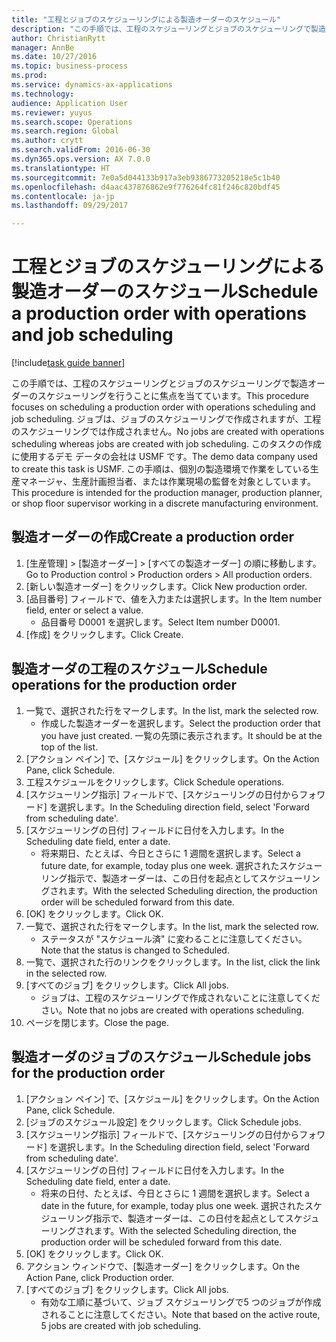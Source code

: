 ```yaml
--- 
title: "工程とジョブのスケジューリングによる製造オーダーのスケジュール"
description: "この手順では、工程のスケジューリングとジョブのスケジューリングで製造オーダーのスケジューリングを行うことに焦点を当てています。"
author: ChristianRytt
manager: AnnBe
ms.date: 10/27/2016
ms.topic: business-process
ms.prod: 
ms.service: dynamics-ax-applications
ms.technology: 
audience: Application User
ms.reviewer: yuyus
ms.search.scope: Operations
ms.search.region: Global
ms.author: crytt
ms.search.validFrom: 2016-06-30
ms.dyn365.ops.version: AX 7.0.0
ms.translationtype: HT
ms.sourcegitcommit: 7e0a5d044133b917a3eb9386773205218e5c1b40
ms.openlocfilehash: d4aac437876862e9f776264fc81f246c820bdf45
ms.contentlocale: ja-jp
ms.lasthandoff: 09/29/2017

---
```

# <a name="schedule-a-production-order-with-operations-and-job-scheduling"></a><span data-ttu-id="b64f1-103">工程とジョブのスケジューリングによる製造オーダーのスケジュール</span><span class="sxs-lookup"><span data-stu-id="b64f1-103">Schedule a production order with operations and job scheduling</span></span>

[!include[task guide banner](../../includes/task-guide-banner.md)]

<span data-ttu-id="b64f1-104">この手順では、工程のスケジューリングとジョブのスケジューリングで製造オーダーのスケジューリングを行うことに焦点を当てています。</span><span class="sxs-lookup"><span data-stu-id="b64f1-104">This procedure focuses on scheduling a production order with operations scheduling and job scheduling.</span></span> <span data-ttu-id="b64f1-105">ジョブは、ジョブのスケジューリングで作成されますが、工程のスケジューリングでは作成されません。</span><span class="sxs-lookup"><span data-stu-id="b64f1-105">No jobs are created with operations scheduling whereas jobs are created with job scheduling.</span></span> <span data-ttu-id="b64f1-106">このタスクの作成に使用するデモ データの会社は USMF です。</span><span class="sxs-lookup"><span data-stu-id="b64f1-106">The demo data company used to create this task is USMF.</span></span> <span data-ttu-id="b64f1-107">この手順は、個別の製造環境で作業をしている生産マネージャ、生産計画担当者、または作業現場の監督を対象としています。</span><span class="sxs-lookup"><span data-stu-id="b64f1-107">This procedure is intended for the production manager, production planner, or shop floor supervisor working in a discrete manufacturing environment.</span></span>


## <a name="create-a-production-order"></a><span data-ttu-id="b64f1-108">製造オーダーの作成</span><span class="sxs-lookup"><span data-stu-id="b64f1-108">Create a production order</span></span>
1. <span data-ttu-id="b64f1-109">[生産管理] > [製造オーダー] > [すべての製造オーダー] の順に移動します。</span><span class="sxs-lookup"><span data-stu-id="b64f1-109">Go to Production control > Production orders > All production orders.</span></span>
2. <span data-ttu-id="b64f1-110">[新しい製造オーダー] をクリックします。</span><span class="sxs-lookup"><span data-stu-id="b64f1-110">Click New production order.</span></span>
3. <span data-ttu-id="b64f1-111">[品目番号] フィールドで、値を入力または選択します。</span><span class="sxs-lookup"><span data-stu-id="b64f1-111">In the Item number field, enter or select a value.</span></span>
    * <span data-ttu-id="b64f1-112">品目番号 D0001 を選択します。</span><span class="sxs-lookup"><span data-stu-id="b64f1-112">Select Item number D0001.</span></span>  
4. <span data-ttu-id="b64f1-113">[作成] をクリックします。</span><span class="sxs-lookup"><span data-stu-id="b64f1-113">Click Create.</span></span>

## <a name="schedule-operations-for-the-production-order"></a><span data-ttu-id="b64f1-114">製造オーダの工程のスケジュール</span><span class="sxs-lookup"><span data-stu-id="b64f1-114">Schedule operations for the production order</span></span>
1. <span data-ttu-id="b64f1-115">一覧で、選択された行をマークします。</span><span class="sxs-lookup"><span data-stu-id="b64f1-115">In the list, mark the selected row.</span></span>
    * <span data-ttu-id="b64f1-116">作成した製造オーダーを選択します。</span><span class="sxs-lookup"><span data-stu-id="b64f1-116">Select the production order that you have just created.</span></span> <span data-ttu-id="b64f1-117">一覧の先頭に表示されます。</span><span class="sxs-lookup"><span data-stu-id="b64f1-117">It should be at the top of the list.</span></span>      
2. <span data-ttu-id="b64f1-118">[アクション ペイン] で、[スケジュール] をクリックします。</span><span class="sxs-lookup"><span data-stu-id="b64f1-118">On the Action Pane, click Schedule.</span></span>
3. <span data-ttu-id="b64f1-119">工程スケジュールをクリックします。</span><span class="sxs-lookup"><span data-stu-id="b64f1-119">Click Schedule operations.</span></span>
4. <span data-ttu-id="b64f1-120">[スケジューリング指示] フィールドで、[スケジューリングの日付からフォワード] を選択します。</span><span class="sxs-lookup"><span data-stu-id="b64f1-120">In the Scheduling direction field, select 'Forward from scheduling date'.</span></span>
5. <span data-ttu-id="b64f1-121">[スケジューリングの日付] フィールドに日付を入力します。</span><span class="sxs-lookup"><span data-stu-id="b64f1-121">In the Scheduling date field, enter a date.</span></span>
    * <span data-ttu-id="b64f1-122">将来期日、たとえば、今日とさらに 1 週間を選択します。</span><span class="sxs-lookup"><span data-stu-id="b64f1-122">Select a future date, for example, today plus one week.</span></span> <span data-ttu-id="b64f1-123">選択されたスケジューリング指示で、製造オーダーは、この日付を起点としてスケジューリングされます。</span><span class="sxs-lookup"><span data-stu-id="b64f1-123">With the selected Scheduling direction, the production order will be scheduled forward from this date.</span></span>  
6. <span data-ttu-id="b64f1-124">[OK] をクリックします。</span><span class="sxs-lookup"><span data-stu-id="b64f1-124">Click OK.</span></span>
7. <span data-ttu-id="b64f1-125">一覧で、選択された行をマークします。</span><span class="sxs-lookup"><span data-stu-id="b64f1-125">In the list, mark the selected row.</span></span>
    * <span data-ttu-id="b64f1-126">ステータスが "スケジュール済" に変わることに注意してください。</span><span class="sxs-lookup"><span data-stu-id="b64f1-126">Note that the status is changed to Scheduled.</span></span>  
8. <span data-ttu-id="b64f1-127">一覧で、選択された行のリンクをクリックします。</span><span class="sxs-lookup"><span data-stu-id="b64f1-127">In the list, click the link in the selected row.</span></span>
9. <span data-ttu-id="b64f1-128">[すべてのジョブ] をクリックします。</span><span class="sxs-lookup"><span data-stu-id="b64f1-128">Click All jobs.</span></span>
    * <span data-ttu-id="b64f1-129">ジョブは、工程のスケジューリングで作成されないことに注意してください。</span><span class="sxs-lookup"><span data-stu-id="b64f1-129">Note that no jobs are created with operations scheduling.</span></span>  
10. <span data-ttu-id="b64f1-130">ページを閉じます。</span><span class="sxs-lookup"><span data-stu-id="b64f1-130">Close the page.</span></span>

## <a name="schedule-jobs-for-the-production-order"></a><span data-ttu-id="b64f1-131">製造オーダのジョブのスケジュール</span><span class="sxs-lookup"><span data-stu-id="b64f1-131">Schedule jobs for the production order</span></span>
1. <span data-ttu-id="b64f1-132">[アクション ペイン] で、[スケジュール] をクリックします。</span><span class="sxs-lookup"><span data-stu-id="b64f1-132">On the Action Pane, click Schedule.</span></span>
2. <span data-ttu-id="b64f1-133">[ジョブのスケジュール設定] をクリックします。</span><span class="sxs-lookup"><span data-stu-id="b64f1-133">Click Schedule jobs.</span></span>
3. <span data-ttu-id="b64f1-134">[スケジューリング指示] フィールドで、[スケジューリングの日付からフォワード] を選択します。</span><span class="sxs-lookup"><span data-stu-id="b64f1-134">In the Scheduling direction field, select 'Forward from scheduling date'.</span></span>
4. <span data-ttu-id="b64f1-135">[スケジューリングの日付] フィールドに日付を入力します。</span><span class="sxs-lookup"><span data-stu-id="b64f1-135">In the Scheduling date field, enter a date.</span></span>
    * <span data-ttu-id="b64f1-136">将来の日付、たとえば、今日とさらに 1 週間を選択します。</span><span class="sxs-lookup"><span data-stu-id="b64f1-136">Select a date in the future, for example, today plus one week.</span></span> <span data-ttu-id="b64f1-137">選択されたスケジューリング指示で、製造オーダーは、この日付を起点としてスケジューリングされます。</span><span class="sxs-lookup"><span data-stu-id="b64f1-137">With the selected Scheduling direction, the production order will be scheduled forward from this date.</span></span>  
5. <span data-ttu-id="b64f1-138">[OK] をクリックします。</span><span class="sxs-lookup"><span data-stu-id="b64f1-138">Click OK.</span></span>
6. <span data-ttu-id="b64f1-139">アクション ウィンドウで、[製造オーダー] をクリックします。</span><span class="sxs-lookup"><span data-stu-id="b64f1-139">On the Action Pane, click Production order.</span></span>
7. <span data-ttu-id="b64f1-140">[すべてのジョブ] をクリックします。</span><span class="sxs-lookup"><span data-stu-id="b64f1-140">Click All jobs.</span></span>
    * <span data-ttu-id="b64f1-141">有効な工順に基づいて、ジョブ スケジューリングで5 つのジョブが作成されることに注意してください。</span><span class="sxs-lookup"><span data-stu-id="b64f1-141">Note that based on the active route, 5 jobs are created with job scheduling.</span></span>  


